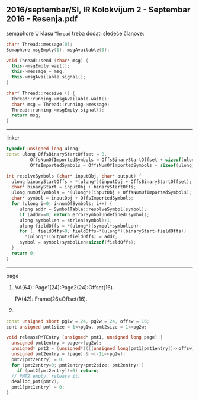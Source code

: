 2016/septembar/SI, IR Kolokvijum 2 - Septembar 2016 - Resenja.pdf
--------------------------------------------------------------------------------
semaphore
U klasu `Thread` treba dodati sledeće članove:
```cpp
char* Thread::message(0);
Semaphore msgEmpty(1), msgAvailable(0);
```
```cpp
void Thread::send (char* msg) {
  this->msgEmpty.wait();
  this->message = msg;
  this->msgAvailable.signal();
}

char* Thread::receive () {
  Thread::running->msgAvailable.wait();
  char* msg = Thread::running->message;
  Thread::running->msgEmpty.signal();
  return msg;
}
```

--------------------------------------------------------------------------------
linker
```cpp
typedef unsigned long ulong;
const ulong OffsBinaryStartOffset = 0,
         OffsNumOfImportedSymbols = OffsBinaryStartOffset + sizeof(ulong),
         OffsImportedSymbols = OffsNumOfImportedSymbols + sizeof(ulong);

int resolveSymbols (char* inputObj, char* output) {
  ulong binaryStartOffs = *(ulong*)(inputObj + OffsBinaryStartOffset);
  char* binaryStart = inputObj + binaryStartOffs;
  ulong numOfSymbols = *(ulong*)(inputObj + OffsNumOfImportedSymbols);
  char* symbol = inputObj + OffsImportedSymbols;
  for (ulong i=0; i<numOfSymbols; i++) {
     ulong addr = SymbolTable::resolveSymbol(symbol);
     if (addr==0) return errorSymbolUndefined(symbol);
     ulong symbolLen = strlen(symbol)+1;
     ulong fieldOffs = *(ulong*)(symbol+symbolLen);
     for (; fieldOffs>0; fieldOffs=*(ulong*)(binaryStart+fieldOffs))
       *(ulong*)(output+fieldOffs) = addr;
     symbol = symbol+symbolLen+sizeof(fieldOffs);
  }
  return 0;
}
```

--------------------------------------------------------------------------------
page
1. VA(64): Page1(24):Page2(24):Offset(16).
   
   PA(42): Frame(26):Offset(16).
2. 
```cpp
const unsigned short pg1w = 24, pg2w = 24, offsw = 16;
cont unsigned pmt1size = 1<<pg1w, pmt2size = 1<<pg2w;

void releasePMTEntry (unsigned* pmt1, unsigned long page) {
  unsigned pmt1entry = page>>(pg2w);
  unsigned* pmt2 = (unsigned*)(((unsigned long)pmt1[pmt1entry])<<offsw);
  unsigned pmt2entry = (page) & ~(-1L<<pg2w);
  pmt2[pmt2entry] = 0;
  for (pmt2entry=0; pmt2entry<pmt2size; pmt2entry++)
    if (pmt2[pmt2entry]!=0) return;
  // PMT2 empty, release it:
  dealloc_pmt(pmt2);
  pmt1[pmt1entry] = 0;
}
```
